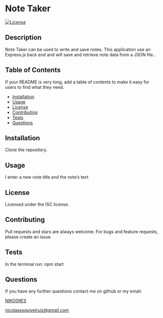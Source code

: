 # Note Taker 
  
 [![License](https://img.shields.io/badge/License-ISC-yellow.svg)](https://opensource.org/licenses/ISC)

  ## Description 

  Note Taker can be used to write and save notes. This application use an Express.js back end and will save and retrieve note data from a JSON file..
  
  
  ## Table of Contents 
  
  If your README is very long, add a table of contents to make it easy for users to find what they need.
  
  * [Installation](#installation)
  * [Usage](#usage)
  * [License](#license)
  * [Contributing](#contributing)
  * [Tests](#tests)
  * [Questions](#Questions)
  
  ## Installation
  
  Clone the repository.
  
  
  ## Usage 
  
  I enter a new note title and the note’s text 
  
  
  ## License
  
  Licensed under the ISC license.
  
  ## Contributing
  
  Pull requests and stars are always welcome. For bugs and feature requests, please create an issue.
  
  ## Tests
  
  In the terminal run: npm start

  ## Questions

  If you have any further questions contact me on github or my email:

  [NIKO09ES](https://github.com/NIKO09ES)

  [nicolasesquivelruiz@gmail.com](mailto:nicolasesquivelruiz@gmail.com)
